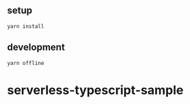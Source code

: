 ## setup

```
yarn install
```

## development

```
yarn offline
```
# serverless-typescript-sample
